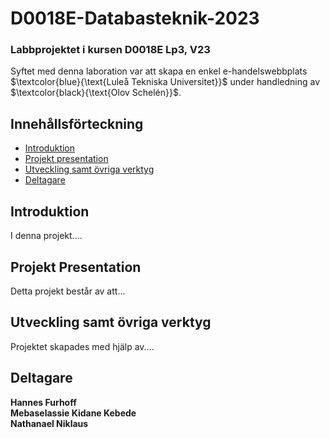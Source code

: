 # D0018E-Databasteknik-2023

### Labbprojektet i kursen D0018E Lp3, V23

Syftet med denna laboration var att skapa en enkel e-handelswebbplats $\textcolor{blue}{\text{Luleå Tekniska Universitet}}$ under handledning av $\textcolor{black}{\text{Olov Schelén}}$.

## Innehållsförteckning

* [Introduktion](#introduktion)
* [Projekt presentation](#projektpresentation)
* [Utveckling samt övriga verktyg](#utvecklingsamtövrigaverktyg)
* [Deltagare](#deltagare)


## Introduktion

I denna projekt....



## Projekt Presentation

Detta projekt består av att...



## Utveckling samt övriga verktyg

Projektet skapades med hjälp av....


## Deltagare

**Hannes Furhoff** <br>
**Mebaselassie Kidane Kebede** <br/>
**Nathanael Niklaus** <br>
